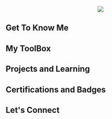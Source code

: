 <p align="center">
  <img src="https://capsule-render.vercel.app/api?text=Hey Everyone!🕹️&animation=fadeIn&type=waving&color=gradient&height=100"/>
</p>


## Get To Know Me


## My ToolBox

## Projects and Learning

## Certifications and Badges


## Let's Connect
